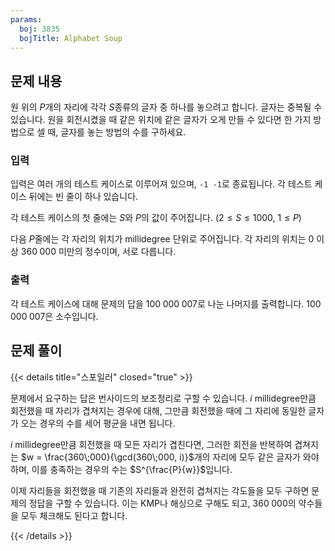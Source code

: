 ```yaml
---
params:
  boj: 3835
  bojTitle: Alphabet Soup
---
```


## 문제 내용

원 위의 $P$개의 자리에 각각 $S$종류의 글자 중 하나를 놓으려고 합니다. 글자는 중복될 수 있습니다. 원을 회전시켰을 때 같은 위치에 같은 글자가 오게 만들 수 있다면 한 가지 방법으로 셀 때, 글자를 놓는 방법의 수를 구하세요.

### 입력

입력은 여러 개의 테스트 케이스로 이루어져 있으며, `-1 -1`로 종료됩니다. 각 테스트 케이스 뒤에는 빈 줄이 하나 있습니다.

각 테스트 케이스의 첫 줄에는 $S$와 $P$의 값이 주어집니다. ($2 \le S \le 1000$, $1 \le P$)

다음 $P$줄에는 각 자리의 위치가 millidegree 단위로 주어집니다. 각 자리의 위치는 $0$ 이상 $360\;000$ 미만의 정수이며, 서로 다릅니다.

### 출력

각 테스트 케이스에 대해 문제의 답을 $100\;000\;007$로 나눈 나머지를 출력합니다. $100\;000\;007$은 소수입니다.

## 문제 풀이

{{< details title="스포일러" closed="true" >}}

문제에서 요구하는 답은 번사이드의 보조정리로 구할 수 있습니다. $i$ millidegree만큼 회전했을 때 자리가 겹쳐지는 경우에 대해, 그만큼 회전했을 때에 그 자리에 동일한 글자가 오는 경우의 수를 세어 평균을 내면 됩니다.

$i$ millidegree만큼 회전했을 때 모든 자리가 겹친다면, 그러한 회전을 반복하여 겹쳐지는 $w = \frac{360\;000}{\gcd(360\;000, i)}$개의 자리에 모두 같은 글자가 와야 하며, 이를 충족하는 경우의 수는 $S^{\frac{P}{w}}$입니다.

이제 자리들을 회전했을 때 기존의 자리들과 완전히 겹쳐지는 각도들을 모두 구하면 문제의 정답을 구할 수 있습니다. 이는 KMP나 해싱으로 구해도 되고, $360\;000$의 약수들을 모두 체크해도 된다고 합니다.

{{< /details >}}
